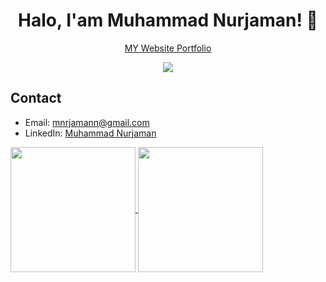 <p align="center">
 <canvas class="_aarh" height="182" width="182" style="position: absolute; top: -7px; left: -7px; width: 91px; height: 91px;"></canvas>
</p>
<h1 align="center">Halo, I'am Muhammad Nurjaman! 👋</h1>
<p align="center">
  <a href="https://portfolio-phi-flame-86.vercel.app/" target="_blank">
    MY Website Portfolio
   <p align="center">
   <a href="https://www.linkedin.com/in/muhammadnurjaman/">
    <img src="https://skillicons.dev/icons?i=linkedin" />
  </a>
</p>
  </a>
</a> 
</p>

## Contact
- Email: mnrjamann@gmail.com
- LinkedIn: [Muhammad Nurjaman](https://www.linkedin.com/in/your-linkedin)

<a href="https://github.com/mnurjaman/github-readme-stats">
  <img height=200 align="center" src="https://github-readme-stats.vercel.app/api?username=mnurjaman" />
</a>
<a href="https://github.com/mnurjaman/convoychat">
  <img height=200 align="center" src="https://github-readme-stats.vercel.app/api/top-langs?username=mnurjaman&layout=compact&langs_count=8&card_width=320" />
</a>

